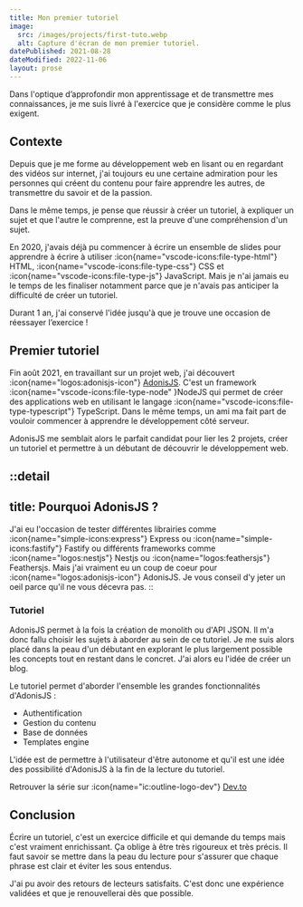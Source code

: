 ```yaml
---
title: Mon premier tutoriel
image:
  src: /images/projects/first-tuto.webp
  alt: Capture d'écran de mon premier tutoriel.
datePublished: 2021-08-28
dateModified: 2022-11-06
layout: prose
---
```


Dans l'optique d’approfondir mon apprentissage et de transmettre mes connaissances, je me suis livré à l'exercice que je considère comme le plus exigent.

<!--  -->

## Contexte

Depuis que je me forme au développement web en lisant ou en regardant des vidéos sur internet, j'ai toujours eu une certaine admiration pour les personnes qui créent du contenu pour faire apprendre les autres, de transmettre du savoir et de la passion.

Dans le même temps, je pense que réussir à créer un tutoriel, à expliquer un sujet et que l'autre le comprenne, est la preuve d'une compréhension d'un sujet.

En 2020, j'avais déjà pu commencer à écrire un ensemble de slides pour apprendre à écrire à utiliser :icon{name="vscode-icons:file-type-html"} HTML, :icon{name="vscode-icons:file-type-css"} CSS et :icon{name="vscode-icons:file-type-js"} JavaScript. Mais je n'ai jamais eu le temps de les finaliser notamment parce que je n'avais pas anticiper la difficulté de créer un tutoriel.

Durant 1 an, j'ai conservé l'idée jusqu'à que je trouve une occasion de réessayer l’exercice !

## Premier tutoriel

Fin août 2021, en travaillant sur un projet web, j'ai découvert :icon{name="logos:adonisjs-icon"} [AdonisJS](https://adonisjs.com). C'est un framework :icon{name="vscode-icons:file-type-node" }NodeJS qui permet de créer des applications web en utilisant le langage :icon{name="vscode-icons:file-type-typescript"} TypeScript. Dans le même temps, un ami ma fait part de vouloir commencer à apprendre le développement côté serveur.

AdonisJS me semblait alors le parfait candidat pour lier les 2 projets, créer un tutoriel et permettre à un débutant de découvrir le développement web.

::detail
---
title: Pourquoi AdonisJS ?
---

J'ai eu l'occasion de tester différentes librairies comme :icon{name="simple-icons:express"} Express ou :icon{name="simple-icons:fastify"} Fastify ou différents frameworks comme :icon{name="logos:nestjs"} Nestjs ou :icon{name="logos:feathersjs"} Feathersjs. Mais j'ai vraiment eu un coup de coeur pour :icon{name="logos:adonisjs-icon"} AdonisJS. Je vous conseil d'y jeter un oeil parce qu'il ne vous décevra pas.
::

### Tutoriel

AdonisJS permet à la fois la création de monolith ou d'API JSON. Il m'a donc fallu choisir les sujets à aborder au sein de ce tutoriel. Je me suis alors placé dans la peau d'un débutant en explorant le plus largement possible les concepts tout en restant dans le concret. J'ai alors eu l'idée de créer un blog.

Le tutoriel permet d'aborder l'ensemble les grandes fonctionnalités d'AdonisJS :

- Authentification
- Gestion du contenu
- Base de données
- Templates engine

L'idée est de permettre à l'utilisateur d'être autonome et qu'il est une idée des possibilité d'AdonisJS à la fin de la lecture du tutoriel.

Retrouver la série sur :icon{name="ic:outline-logo-dev"} [Dev.to](https://dev.to/barbapapazes/objectifs-et-mise-en-route-creer-un-blog-avec-adonis-20lg)

## Conclusion

Écrire un tutoriel, c'est un exercice difficile et qui demande du temps mais c'est vraiment enrichissant. Ça oblige à être très rigoureux et très précis. Il faut savoir se mettre dans la peau du lecture pour s'assurer que chaque phrase est clair et éviter les sous entendus. 

J'ai pu avoir des retours de lecteurs satisfaits. C'est donc une expérience validées et que je renouvellerai dès que possible.